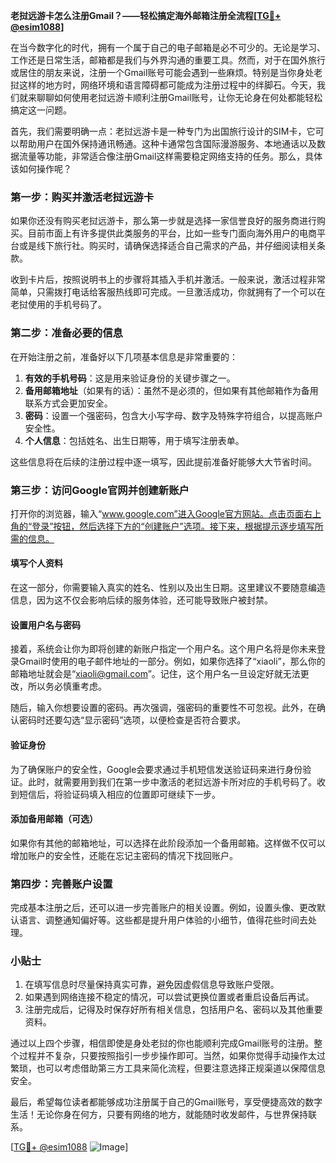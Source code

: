 **老挝远游卡怎么注册Gmail？——轻松搞定海外邮箱注册全流程[[TG💪+ @esim1088](https://t.me/s/esim1088)]**

在当今数字化的时代，拥有一个属于自己的电子邮箱是必不可少的。无论是学习、工作还是日常生活，邮箱都是我们与外界沟通的重要工具。然而，对于在国外旅行或居住的朋友来说，注册一个Gmail账号可能会遇到一些麻烦。特别是当你身处老挝这样的地方时，网络环境和语言障碍都可能成为注册过程中的绊脚石。今天，我们就来聊聊如何使用老挝远游卡顺利注册Gmail账号，让你无论身在何处都能轻松搞定这一问题。

首先，我们需要明确一点：老挝远游卡是一种专门为出国旅行设计的SIM卡，它可以帮助用户在国外保持通讯畅通。这种卡通常包含国际漫游服务、本地通话以及数据流量等功能，非常适合像注册Gmail这样需要稳定网络支持的任务。那么，具体该如何操作呢？

### 第一步：购买并激活老挝远游卡

如果你还没有购买老挝远游卡，那么第一步就是选择一家信誉良好的服务商进行购买。目前市面上有许多提供此类服务的平台，比如一些专门面向海外用户的电商平台或是线下旅行社。购买时，请确保选择适合自己需求的产品，并仔细阅读相关条款。

收到卡片后，按照说明书上的步骤将其插入手机并激活。一般来说，激活过程非常简单，只需拨打电话给客服热线即可完成。一旦激活成功，你就拥有了一个可以在老挝使用的手机号码了。

### 第二步：准备必要的信息

在开始注册之前，准备好以下几项基本信息是非常重要的：

1. **有效的手机号码**：这是用来验证身份的关键步骤之一。
2. **备用邮箱地址**（如果有的话）：虽然不是必须的，但如果有其他邮箱作为备用联系方式会更加安全。
3. **密码**：设置一个强密码，包含大小写字母、数字及特殊字符组合，以提高账户安全性。
4. **个人信息**：包括姓名、出生日期等，用于填写注册表单。

这些信息将在后续的注册过程中逐一填写，因此提前准备好能够大大节省时间。

### 第三步：访问Google官网并创建新账户

打开你的浏览器，输入“www.google.com”进入Google官方网站。点击页面右上角的“登录”按钮，然后选择下方的“创建账户”选项。接下来，根据提示逐步填写所需的信息。

#### 填写个人资料
在这一部分，你需要输入真实的姓名、性别以及出生日期。这里建议不要随意编造信息，因为这不仅会影响后续的服务体验，还可能导致账户被封禁。

#### 设置用户名与密码
接着，系统会让你为即将创建的新账户指定一个用户名。这个用户名将是你未来登录Gmail时使用的电子邮件地址的一部分。例如，如果你选择了“xiaoli”，那么你的邮箱地址就会是“xiaoli@gmail.com”。记住，这个用户名一旦设定好就无法更改，所以务必慎重考虑。

随后，输入你想要设置的密码。再次强调，强密码的重要性不可忽视。此外，在确认密码时还要勾选“显示密码”选项，以便检查是否符合要求。

#### 验证身份
为了确保账户的安全性，Google会要求通过手机短信发送验证码来进行身份验证。此时，就需要用到我们在第一步中激活的老挝远游卡所对应的手机号码了。收到短信后，将验证码填入相应的位置即可继续下一步。

#### 添加备用邮箱（可选）
如果你有其他的邮箱地址，可以选择在此阶段添加一个备用邮箱。这样做不仅可以增加账户的安全性，还能在忘记主密码的情况下找回账户。

### 第四步：完善账户设置

完成基本注册之后，还可以进一步完善账户的相关设置。例如，设置头像、更改默认语言、调整通知偏好等。这些都是提升用户体验的小细节，值得花些时间去处理。

### 小贴士

1. 在填写信息时尽量保持真实可靠，避免因虚假信息导致账户受限。
2. 如果遇到网络连接不稳定的情况，可以尝试更换位置或者重启设备后再试。
3. 注册完成后，记得及时保存好所有相关信息，包括用户名、密码以及其他重要资料。

通过以上四个步骤，相信即使是身处老挝的你也能顺利完成Gmail账号的注册。整个过程并不复杂，只要按照指引一步步操作即可。当然，如果你觉得手动操作太过繁琐，也可以考虑借助第三方工具来简化流程，但要注意选择正规渠道以保障信息安全。

最后，希望每位读者都能够成功注册属于自己的Gmail账号，享受便捷高效的数字生活！无论你身在何方，只要有网络的地方，就能随时收发邮件，与世界保持联系。

[[TG💪+ @esim1088](https://t.me/s/esim1088) ![Image](https://i.postimg.cc/4NQfJmqS/Snipaste-2025-05-13-00-14-12.png)]